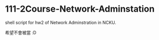 # 111-2Course-Network-Adminstation
shell script for hw2 of Network Adminstration in NCKU.

希望不會被當 :D
